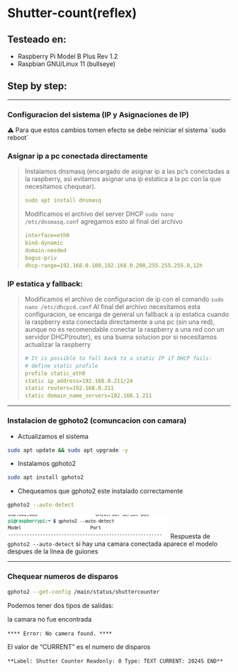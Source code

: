 # Shutter-count(reflex)

## Testeado en:

- Raspberry Pi Model B Plus Rev 1.2
- Raspbian GNU/Linux 11 (bullseye)

## Step by step:

---

### Configuracion del sistema (IP y Asignaciones de IP)

<aside>
⚠️ Para que estos cambios tomen efecto se debe reiniciar el sistema `sudo reboot`

</aside>

### Asignar ip a pc conectada directamente

> Instalamos dnsmasq (encargado de asignar ip a las pc’s conectadas a la raspberry, asi evitamos asignar una ip estatica a la pc con la que necesitamos chequear).
> 
> 
> ```yaml
> sudo apt install dnsmasq
> ```
> 
> Modificamos el archivo del server DHCP `sudo nano /etc/dnsmasq.conf`  agregamos esto al final del archivo
> 
> ```yaml
> interface=eth0
> bind-dynamic
> domain-needed
> bogus-priv
> dhcp-range=192.168.0.100,192.168.0.200,255.255.255.0,12h
> ```
> 

### IP estatica y fallback:

> Modificamos el archivo de configuracion de ip con el comando
`sudo nano /etc/dhcpcd.conf` 
Al final del archivo necesitamos esta configuracion, se encarga de general un fallback a ip estatica cuando la raspberry esta conectada directamente a una pc (sin una red), aunque no es recomendable conectar la raspberry a una red con un servidor DHCP(router), es una buena solucion por si necesitamos actualizar la raspberry
> 
> 
> ```yaml
> # It is possible to fall back to a static IP if DHCP fails:
> # define static profile
> profile static_eth0
> static ip_address=192.168.0.211/24
> static routers=192.168.0.211
> static domain_name_servers=192.168.1.211
> 
> ```
> 

---

### Instalacion de gphoto2 (comuncacion con camara)

- Actualizamos el sistema

```bash
sudo apt update && sudo apt upgrade -y
```

- Instalamos gphoto2

```bash
sudo apt install gphoto2
```

- Chequeamos que gphoto2 este instalado correctamente

```bash
gphoto2 --auto-detect
```

![Respuesta de `gphoto2 --auto-detect`  si hay una camara conectada aparece el modelo despues de la linea de guiones](./images/shuttercount.png)
Respuesta de `gphoto2 --auto-detect`  si hay una camara conectada aparece el modelo despues de la linea de guiones

---

### Chequear numeros de disparos

```bash
gphoto2 --get-config /main/status/shuttercounter
```

Podemos tener dos tipos de salidas:

la camara no fue encontrada

`**** Error: No camera found. ****`

El valor de “CURRENT” es el numero de disparos

`**Label: Shutter Counter
Readonly: 0
Type: TEXT
CURRENT: 20245
END**`
